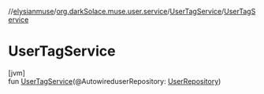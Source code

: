 //[elysianmuse](../../../index.md)/[org.darkSolace.muse.user.service](../index.md)/[UserTagService](index.md)/[UserTagService](-user-tag-service.md)

# UserTagService

[jvm]\
fun [UserTagService](-user-tag-service.md)(@AutowireduserRepository: [UserRepository](../../org.darkSolace.muse.user.repository/-user-repository/index.md))
